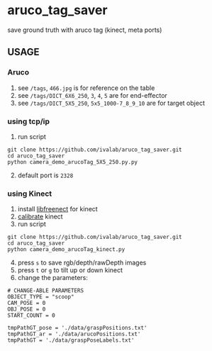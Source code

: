 # aruco_tag_saver
save ground truth with aruco tag (kinect, meta ports)

## USAGE

### Aruco
1. see `/tags`, `466.jpg` is for reference on the table
2. see `/tags/DICT_6X6_250`, `3`, `4`, `5` are for end-effector
3. see `/tags/DICT_5X5_250`, `5x5_1000-7_8_9_10` are for target object

### using tcp/ip
1. run script
```
git clone https://github.com/ivalab/aruco_tag_saver.git
cd aruco_tag_saver
python camera_demo_arucoTag_5X5_250.py.py
```
2. default port is `2328`

### using Kinect
1. install [libfreenect](https://naman5.wordpress.com/2014/06/24/experimenting-with-kinect-using-opencv-python-and-open-kinect-libfreenect/) for kinect 
2. [calibrate](http://rgbdemo.org/index.php/Documentation/KinectCalibrationTheory) kinect
3. run script
```
git clone https://github.com/ivalab/aruco_tag_saver.git
cd aruco_tag_saver
python camera_demo_arucoTag_kinect.py
```
4. press `s` to save rgb/depth/rawDepth images
5. press `t` or `g` to tilt up or down kinect
6. change the parameters:
```
# CHANGE-ABLE PARAMETERS
OBJECT_TYPE = "scoop"
CAM_POSE = 0
OBJ_POSE = 0
START_COUNT = 0

tmpPathGT_pose = './data/graspPositions.txt'
tmpPathGT_ar = './data/arucoPositions.txt'
tmpPathGT = './data/graspPoseLabels.txt'
```
